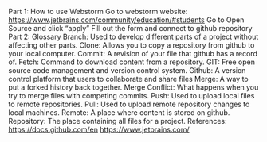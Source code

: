 Part 1: How to use Webstorm
Go to webstorm website: https://www.jetbrains.com/community/education/#students
Go to Open Source and click “apply”
Fill out the form and connect to github repository
Part 2: Glossary
Branch: Used to develop different parts of a project without affecting other parts.
Clone: Allows you to copy a repository from github to your local computer.
Commit: A revision of your file that github has a record of.
Fetch: Command to download content from a repository.
GIT: Free open source code management and version control system.
Github: A version control platform that users to collaborate and share files
Merge: A way to put a forked history back together.
Merge Conflict: What happens when you try to merge files with competing commits.
Push: Used to upload local files to remote repositories.
Pull: Used to upload remote repository changes to local machines.
Remote: A place where content is stored on github.
Repository: The place containing all files for a project.
References:
https://docs.github.com/en
https://www.jetbrains.com/ 
